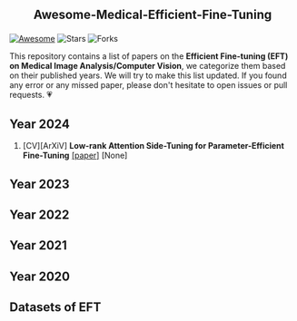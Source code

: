 ## <p align=center>Awesome-Medical-Efficient-Fine-Tuning</p>
[![Awesome](https://awesome.re/badge.svg)](https://awesome.re) ![Stars](https://img.shields.io/github/stars/ChandlerBang/Awesome-Medical-Efficient-Fine-Tuning?color=yellow)  ![Forks](https://img.shields.io/github/forks/ChandlerBang/Awesome-Medical-Efficient-Fine-Tuning?color=blue&label=Fork)

This repository contains a list of papers on the **Efficient Fine-tuning (EFT) on Medical Image Analysis/Computer Vision**, we categorize them based on their published years.
We will try to make this list updated. If you found any error or any missed paper, please don't hesitate to open issues or pull requests. 💗

## Year 2024
1. [CV][ArXiV] **Low-rank Attention Side-Tuning for Parameter-Efficient Fine-Tuning** [[paper]](https://arxiv.org/pdf/2402.04009) [None]
   
## Year 2023


## Year 2022

## Year 2021

## Year 2020

## Datasets of EFT
